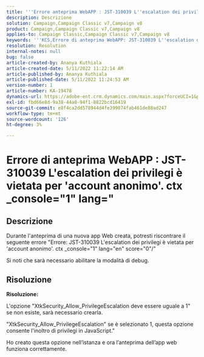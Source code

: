 ```yaml
---
title: '''Errore anteprima WebAPP : JST-310039 L''escalation dei privilegi è vietata per l''account anonimo. ctx _console="1" lang="'''
description: Descrizione
solution: Campaign,Campaign Classic v7,Campaign v8
product: Campaign,Campaign Classic v7,Campaign v8
applies-to: Campaign Classic,Campaign Classic v7,Campaign v8
keywords: '''KCS,Errore di anteprima WebAPP: JST-310039 L''escalation dei privilegi è vietata per l''account anonimo. ctx _console="1" lang="'''
resolution: Resolution
internal-notes: null
bug: false
article-created-by: Ananya Kuthiala
article-created-date: 5/11/2022 11:22:14 AM
article-published-by: Ananya Kuthiala
article-published-date: 5/11/2022 11:24:53 AM
version-number: 1
article-number: KA-19478
dynamics-url: https://adobe-ent.crm.dynamics.com/main.aspx?forceUCI=1&pagetype=entityrecord&etn=knowledgearticle&id=d8560f95-1cd1-ec11-a7b5-0022480a8e40
exl-id: fbd66e8d-9a38-44a0-94f1-8822bcd16419
source-git-commit: e8f4ca2dd578944d4fe399074fab461de88ad247
workflow-type: tm+mt
source-wordcount: '126'
ht-degree: 3%

---
```


# Errore di anteprima WebAPP : JST-310039 L&#39;escalation dei privilegi è vietata per &#39;account anonimo&#39;. ctx _console=&quot;1&quot; lang=&quot;

## Descrizione


Durante l&#39;anteprima di una nuova app Web creata, potresti riscontrare il seguente errore &quot;Errore: JST-310039 L&#39;escalation dei privilegi è vietata per &#39;account anonimo&#39;. ctx _console=&quot;1&quot; lang=&quot;en&quot; score=&quot;0&quot;/&quot;

Si noti che sarà necessario abilitare la modalità di debug.


## Risoluzione


<b>Risoluzione:</b>

L&#39;opzione &quot;XtkSecurity_Allow_PrivilegeEscalation deve essere uguale a 1&quot; se non esiste, sarà necessario crearla.

&quot;XtkSecurity_Allow_PrivilegeEscalation&quot; se è selezionato 1, questa opzione consente l&#39;inoltro di privilegi in JavaScript.&quot;

Ho creato questa opzione nell’istanza e ora l’anteprima dell’app web funziona correttamente.
